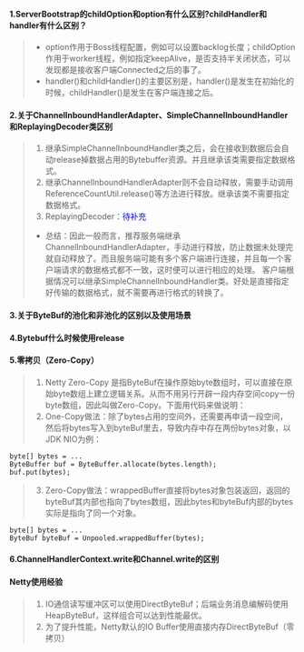#### 1.ServerBootstrap的childOption和option有什么区别?childHandler和handler有什么区别？
> * option作用于Boss线程配置，例如可以设置backlog长度；childOption作用于worker线程，例如指定keepAlive，是否支持半关闭状态，可以发现都是接收客户端Connected之后的事了。
> * handler()和childHandler()的主要区别是，handler()是发生在初始化的时候，childHandler()是发生在客户端连接之后。

#### 2.关于ChannelInboundHandlerAdapter、SimpleChannelInboundHandler和ReplayingDecoder类区别
> 1. 继承SimpleChannelInboundHandler类之后，会在接收到数据后会自动release掉数据占用的Bytebuffer资源。并且继承该类需要指定数据格式。
> 2. 继承ChannelInboundHandlerAdapter则不会自动释放，需要手动调用ReferenceCountUtil.release()等方法进行释放。继承该类不需要指定数据格式。
> 3. ReplayingDecoder：<font color="blue">待补充</font>  
> * 总结：因此一般而言，推荐服务端继承ChannelInboundHandlerAdapter，手动进行释放，防止数据未处理完就自动释放了。而且服务端可能有多个客户端进行连接，并且每一个客户端请求的数据格式都不一致，这时便可以进行相应的处理。 客户端根据情况可以继承SimpleChannelInboundHandler类。好处是直接指定好传输的数据格式，就不需要再进行格式的转换了。

#### 3.关于ByteBuf的池化和非池化的区别以及使用场景

#### 4.Bytebuf什么时候使用release

#### 5.零拷贝（Zero-Copy）
> 1. Netty Zero-Copy 是指ByteBuf在操作原始byte数组时，可以直接在原始byte数组上建立逻辑关系。从而不用另行开辟一段内存空间copy一份byte数组，因此叫做Zero-Copy。下面用代码来做说明：  
> 2. One-Copy做法：除了bytes占用的空间外，还需要再申请一段空间，然后将bytes写入到byteBuf里去，导致内存中存在两份bytes对象，以JDK NIO为例：  
```
byte[] bytes = ...
ByteBuffer buf = ByteBuffer.allocate(bytes.length);   
buf.put(bytes);
```
> 3. Zero-Copy做法：wrappedBuffer直接将bytes对象包装返回，返回的byteBuf其内部也指向了bytes数组，因此bytes和byteBuf内部的bytes实际是指向了同一个对象。 
```
byte[] bytes = ...  
ByteBuf byteBuf = Unpooled.wrappedBuffer(bytes);  
```

#### 6.ChannelHandlerContext.write和Channel.write的区别
> 

#### Netty使用经验
> 1. IO通信读写缓冲区可以使用DirectByteBuf；后端业务消息编解码使用HeapByteBuf，这样组合可以达到性能最优。
> 2. 为了提升性能，Netty默认的IO Buffer使用直接内存DirectByteBuf（零拷贝）